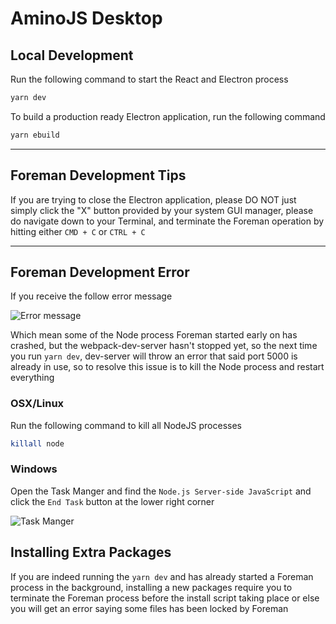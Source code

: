 # AminoJS Desktop

## Local Development
Run the following command to start the React and Electron process
```bash
yarn dev
```
To build a production ready Electron application, run the following command
```bash
yarn ebuild
```

---

## Foreman Development Tips

If you are trying to close the Electron application, please DO NOT just simply click the "X" button provided by your system GUI manager, please do navigate down to your Terminal, and terminate the Foreman operation by hitting either `CMD + C` or `CTRL + C`

---

## Foreman Development Error
If you receive the follow error message

![Error message](https://i.imgur.com/r6FOg6u.png)

Which mean some of the Node process Foreman started early on has crashed, but the webpack-dev-server hasn't stopped yet, so the next time you run `yarn dev`, dev-server will throw an error that said port 5000 is already in use, so to resolve this issue is to kill the Node process and restart everything

### OSX/Linux
Run the following command to kill all NodeJS processes
```bash
killall node
```

### Windows
Open the Task Manger and find the `Node.js Server-side JavaScript` and click the `End Task` button at the lower right corner

![Task Manger](https://i.imgur.com/857F9qk.png)

## Installing Extra Packages

If you are indeed running the `yarn dev` and has already started a Foreman process in the background, installing a new packages require you to terminate the Foreman process before the install script taking place or else you will get an error saying some files has been locked by Foreman